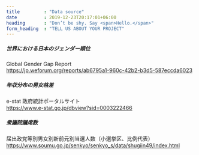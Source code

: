 ```yaml
---
title         : "Data source"
date          : 2019-12-23T20:17:01+06:00
heading       : "Don’t be shy. Say <span>Hello.</span>"
form_heading  : "TELL US ABOUT YOUR PROJECT"
---
```


##### 世界における日本のジェンダー順位

Global Gender Gap Report  
https://jp.weforum.org/reports/ab6795a1-960c-42b2-b3d5-587eccda6023

##### 年収分布の男女格差

e-stat 政府統計ポータルサイト  
https://www.e-stat.go.jp/dbview?sid=0003222466

##### 衆議院議席数

届出政党等別男女別新前元別当選人数（小選挙区、比例代表）  
https://www.soumu.go.jp/senkyo/senkyo_s/data/shugiin49/index.html


